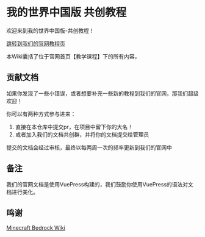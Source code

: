 # 我的世界中国版 共创教程

欢迎来到我的世界中国版-共创教程！

[跳转到我们的官网教程页](https://mc.163.com/dev/course.html)

本Wiki囊括了位于官网首页【教学课程】下的所有内容，

## 贡献文档

如果你发现了一些小错误，或者想要补充一些新的教程到我们的官网，那我们超级欢迎！

你可以有两种方式参与进来：

1. 直接在本仓库中提交pr，在项目中留下你的大名！
2. 或者加入我们的文档共创群，并将你的文档提交给管理员

提交的文档会经过审核，最终以每两周一次的频率更新到我们的官网中

## 备注

我们的官网文档是使用VuePress构建的，我们鼓励你使用VuePress的语法对文档进行美化。

## 鸣谢

[Minecraft Bedrock Wiki](https://github.com/Bedrock-OSS/bedrock-wiki?tab=readme-ov-file#minecraft-bedrock-wiki)

